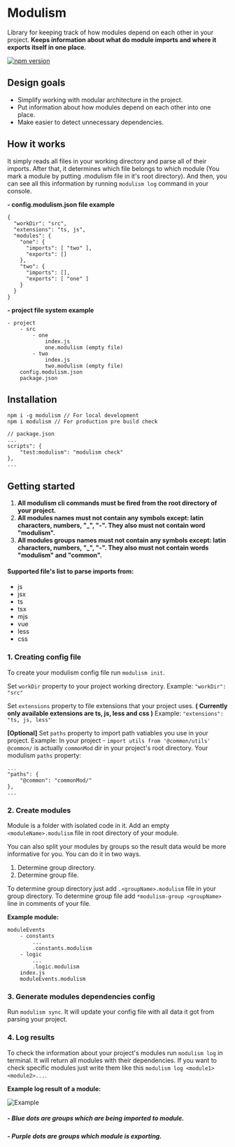 # Modulism
Library for keeping track of how modules depend on each other in your project. **Keeps information about what do module imports and where it exports itself in one place**.

[![npm version](https://img.shields.io/npm/v/modulism.svg?style=flat-square)](https://www.npmjs.com/package/modulism)

## Design goals
* Simplify working with modular architecture in the project.
* Put information about how modules depend on each other into one place.
* Make easier to detect unnecessary dependencies.

## How it works
It simply reads all files in your working directory and parse all of their imports. After that, it determines which file belongs to which module (You mark a module by putting <moduleName>.modulism file in it's root directory). And then, you can see all this information by running `modulism log` command in your console.

**- config.modulism.json file example**
```
{
  "workDir": "src",
  "extensions": "ts, js",
  "modules": {
    "one": {
      "imports": [ "two" ],
      "exports": []
    },
    "two": {
      "imports": [],
      "exports": [ "one" ]
    }
  }
}
```
**- project file system example**
```
- project
    - src
        - one
            index.js
            one.modulism (empty file)
        - two
            index.js
            two.modulism (empty file)
    config.modulism.json
    package.json
```

## Installation
```
npm i -g modulism // For local development
npm i modulism // For production pre build check 
```
```
// package.json
...
scripts": {
    "test:modulism": "modulism check"
},
...
```

## Getting started
1. **All modulism cli commands must be fired from the root directory of your project.**
2. **All modules names must not contain any symbols except: latin characters, numbers, "_", "-". They also must not contain word "modulism".**
3. **All modules groups names must not contain any symbols except: latin characters, numbers, "_", "-". They also must not contain words "modulism" and "common".**

#### Supported file's list to parse imports from: 
* js
* jsx
* ts
* tsx
* mjs
* vue
* less
* css

### 1. Creating config file
To create your modulism config file run `modulism init`.

Set `workDir` property to your project working directory.
Example: `"workDir": "src"`

Set `extensions` property to file extensions that your project uses. **( Currently only available extensions are ts, js, less and css )**
Example: `"extensions": "ts, js, less"`

**[Optional]** Set `paths` property to import path vatiables you use in your project.
Example: 
In your project - `import utils from '@common/utils'`
`@common/` is actually `commonMod` dir in your project's root directory. 
Your modulism `paths` property:
```
...
"paths": {
    "@common": "commonMod/"
},
...
```

### 2. Create modules
Module is a folder with isolated code in it. Add an empty `<moduleName>.modulism` file in root directory of your module.

You can also split your modules by groups so the result data would be more informative for you. You can do it in two ways.
1. Determine group directory.
2. Determine group file.

To determine group directory just add `.<groupName>.modulism` file in your group directory.
To determine group file add `*modulism-group <groupName>` line in comments of your file.

**Example module:**
```
moduleEvents
    - constants
        ...
        .constants.modulism
    - logic
        ...
        .logic.modulism
    index.js
    moduleEvents.modulism
```

### 3. Generate modules dependencies config
Run `modulism sync`. 
It will update your config file with all data it got from parsing your project.

### 4. Log results
To check the information about your project's modules run `modulism log` in terminal. It will return all modules with their dependencies. If you want to check specific modules just write them like this `modulism log <module1> <module2>...`. 

**Example log result of a module:**

![Example](https://i.imgur.com/xABkyAJ.png)
##### - Blue dots are groups which are being imported to module.
##### - Purple dots are groups which module is exporting.

